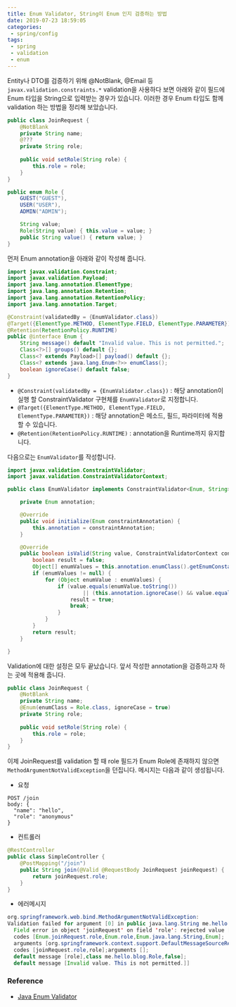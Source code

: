 ```yaml
---
title: Enum Validator, String이 Enum 인지 검증하는 방법
date: 2019-07-23 18:59:05
categories: 
 - spring/config
tags: 
 - spring
 - validation
 - enum
---
```


Entity나 DTO를 검증하기 위해 @NotBlank, @Email 등 `javax.validation.constraints.*` validation을 사용하다 보면 아래와 같이 필드에 Enum 타입을 String으로 입력받는 경우가 있습니다. 이러한 경우 Enum 타입도 함께 validation 하는 방법을 정리해 보았습니다.

```java
public class JoinRequest {
    @NotBlank 
    private String name;
    @??? 
    private String role;
    
    public void setRole(String role) {
        this.role = role;
    }    
}
```
```java
public enum Role {
    GUEST("GUEST"),
    USER("USER"),
    ADMIN("ADMIN");

    String value;
    Role(String value) { this.value = value; }
    public String value() { return value; }
}
```

먼저 Enum annotation을 아래와 같이 작성해 줍니다.

```java
import javax.validation.Constraint;
import javax.validation.Payload;
import java.lang.annotation.ElementType;
import java.lang.annotation.Retention;
import java.lang.annotation.RetentionPolicy;
import java.lang.annotation.Target;

@Constraint(validatedBy = {EnumValidator.class})
@Target({ElementType.METHOD, ElementType.FIELD, ElementType.PARAMETER})
@Retention(RetentionPolicy.RUNTIME)
public @interface Enum {
    String message() default "Invalid value. This is not permitted.";
    Class<?>[] groups() default {};
    Class<? extends Payload>[] payload() default {};
    Class<? extends java.lang.Enum<?>> enumClass();
    boolean ignoreCase() default false;
}
```

- `@Constraint(validatedBy = {EnumValidator.class})` : 해당 annotation이 실행 할 ConstraintValidator 구현체를 `EnumValidator`로 지정합니다.
- `@Target({ElementType.METHOD, ElementType.FIELD, ElementType.PARAMETER})` : 해당 annotation은 메소드, 필드, 파라미터에 적용 할 수 있습니다.
- `@Retention(RetentionPolicy.RUNTIME)` : annotation을 Runtime까지 유지합니다.

다음으로는 `EnumValidator`를 작성합니다.

```java
import javax.validation.ConstraintValidator;
import javax.validation.ConstraintValidatorContext;

public class EnumValidator implements ConstraintValidator<Enum, String> {

    private Enum annotation;

    @Override
    public void initialize(Enum constraintAnnotation) {
        this.annotation = constraintAnnotation;
    }

    @Override
    public boolean isValid(String value, ConstraintValidatorContext context) {
        boolean result = false;
        Object[] enumValues = this.annotation.enumClass().getEnumConstants();
        if (enumValues != null) {
            for (Object enumValue : enumValues) {
                if (value.equals(enumValue.toString())
                        || (this.annotation.ignoreCase() && value.equalsIgnoreCase(enumValue.toString()))) {
                    result = true;
                    break;
                }
            }
        }
        return result;
    }

}

```

Validation에 대한 설정은 모두 끝났습니다. 앞서 작성한 annotation을 검증하고자 하는 곳에 적용해 줍니다.

```java
public class JoinRequest {
    @NotBlank 
    private String name;
    @Enum(enumClass = Role.class, ignoreCase = true)
    private String role;
    
    public void setRole(String role) {
        this.role = role;
    }    
}
```

이제 JoinRequest를 validation 할 때 role 필드가 Enum Role에 존재하지 않으면 `MethodArgumentNotValidException`을 던집니다. 메시지는 다음과 같이 생성됩니다.

- 요청
```
POST /join
body: {
  "name": "hello",
  "role": "anonymous"
}
```

- 컨트롤러
```java
@RestController
public class SimpleController {
    @PostMapping("/join")
    public String join(@Valid @RequestBody JoinRequest joinRequest) {
        return joinRequest.role;
    }
}
```

- 에러메시지
```java
org.springframework.web.bind.MethodArgumentNotValidException:
Validation failed for argument [0] in public java.lang.String me.hello.blog.SimpleController.join(me.hello.blog.JoinRequest):
  Field error in object 'joinRequest' on field 'role': rejected value [anonymous];
  codes [Enum.joinRequest.role,Enum.role,Enum.java.lang.String,Enum];
  arguments [org.springframework.context.support.DefaultMessageSourceResolvable:
  codes [joinRequest.role,role];arguments [];
  default message [role],class me.hello.blog.Role,false];
  default message [Invalid value. This is not permitted.]]
```

### Reference

- [Java Enum Validator](https://funofprograming.wordpress.com/2016/09/29/java-enum-validator/)